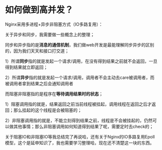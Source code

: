 # 如何做到高并发？

Nginx采用多进程+异步非阻塞方式（IO多路复用）：

关于异步和同步，我需要做一些概念上的整理；

同步和异步指的是**消息的通信机制**，我们做web开发是最能理解同步异步的区别的，因为我们天天和接口打交道；

1）所谓**同步**指的就是发起一个请求/调用，在没有得到结果之前就不会返回，一旦得到结果就立即返回；

2）所谓**异步**指的就是发起一个请求/调用，调用者不会主动去care被调用者，而被调用者拿到结果之后会通知调用者

而阻塞非阻塞指的是程序在**等待调用结果时的状态**；

1）阻塞调用指的就是，结果返回之前当前线程被挂起，调用线程在返回之后才返回；那么挂起的这个线程是会被阻塞的；

2）非阻塞调用指的就是，不能立刻得到结果之前，线程是不会被挂起的，仍然可以做其他事情；那么非阻塞调用如何知道得到结果了呢，需要定时去check的；

关于阻塞IO和非阻塞IO等我总结完了再说哈，还有关于Nginx的IO多路复用Epoll模型，这个是延申知识了，我也需要学习整理哈，现在还不清楚这一块的东西。